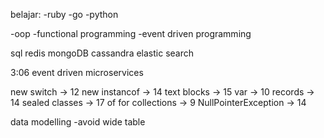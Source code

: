 belajar:
-ruby
-go
-python

-oop
-functional programming
-event driven programming

sql
redis
mongoDB
cassandra
elastic search

3:06 event driven microservices

new switch -> 12
new instancof -> 14
text blocks -> 15
var -> 10
records -> 14
sealed classes -> 17
of for collections -> 9
NullPointerException -> 14


data modelling
-avoid wide table